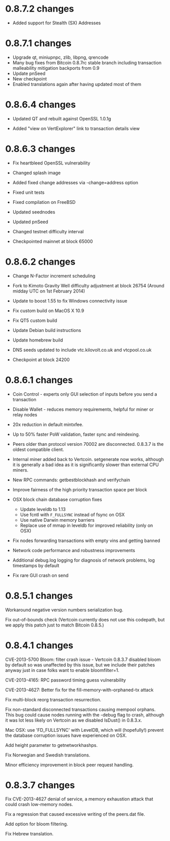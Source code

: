 0.8.7.2 changes
=============
- Added support for Stealth (SX) Addresses

0.8.7.1 changes
=============

- Upgrade qt, miniupnpc, zlib, libpng, qrencode
- Many bug fixes from Bitcoin 0.8.7rc stable branch
    including transaction malleability mitigation backports from 0.9
- Update pnSeed
- New checkpoint
- Enabled translations again after having updated most of them     

0.8.6.4 changes
===============

- Updated QT and rebuilt against OpenSSL 1.0.1g

- Added "view on VertExplorer" link to transaction details view


0.8.6.3 changes
===============

- Fix heartbleed OpenSSL vulnerability

- Changed splash image

- Added fixed change addresses via -change=address option

- Fixed unit tests

- Fixed compilation on FreeBSD

- Updated seednodes

- Updated pnSeed

- Changed testnet difficulty interval

- Checkpointed mainnet at block 65000


0.8.6.2 changes
=============

- Change N-Factor increment scheduling

- Fork to Kimoto Gravity Well difficulty adjustment at block 26754 (Around midday UTC on 1st February 2014)

- Update to boost 1.55 to fix Windows connectivity issue

- Fix custom build on MacOS X 10.9

- Fix QT5 custom build

- Update Debian build instructions

- Update homebrew build

- DNS seeds updated to include vtc.kilovolt.co.uk and vtcpool.co.uk

- Checkpoint at block 24200


0.8.6.1 changes
=============

- Coin Control - experts only GUI selection of inputs before you send a transaction

- Disable Wallet - reduces memory requirements, helpful for miner or relay nodes

- 20x reduction in default mintxfee.

- Up to 50% faster PoW validation, faster sync and reindexing.

- Peers older than protocol version 70002 are disconnected.  0.8.3.7 is the oldest compatible client.

- Internal miner added back to Vertcoin.  setgenerate now works, although it is generally a bad idea as it is significantly slower than external CPU miners.

- New RPC commands: getbestblockhash and verifychain

- Improve fairness of the high priority transaction space per block

- OSX block chain database corruption fixes
  - Update leveldb to 1.13
  - Use fcntl with `F_FULLSYNC` instead of fsync on OSX
  - Use native Darwin memory barriers
  - Replace use of mmap in leveldb for improved reliability (only on OSX)

- Fix nodes forwarding transactions with empty vins and getting banned

- Network code performance and robustness improvements

- Additional debug.log logging for diagnosis of network problems, log timestamps by default

- Fix rare GUI crash on send

0.8.5.1 changes
===============

Workaround negative version numbers serialization bug.

Fix out-of-bounds check (Vertcoin currently does not use this codepath, but we apply this
patch just to match Bitcoin 0.8.5.)

0.8.4.1 changes
===============

CVE-2013-5700 Bloom: filter crash issue - Vertcoin 0.8.3.7 disabled bloom by default so was 
unaffected by this issue, but we include their patches anyway just in case folks want to 
enable bloomfilter=1.

CVE-2013-4165: RPC password timing guess vulnerability

CVE-2013-4627: Better fix for the fill-memory-with-orphaned-tx attack

Fix multi-block reorg transaction resurrection.

Fix non-standard disconnected transactions causing mempool orphans.  This bug could cause 
nodes running with the -debug flag to crash, although it was lot less likely on Vertcoin 
as we disabled IsDust() in 0.8.3.x.

Mac OSX: use 'FD_FULLSYNC' with LevelDB, which will (hopefully!) prevent the database 
corruption issues have experienced on OSX.

Add height parameter to getnetworkhashps.

Fix Norwegian and Swedish translations.

Minor efficiency improvement in block peer request handling.


0.8.3.7 changes
===============

Fix CVE-2013-4627 denial of service, a memory exhaustion attack that could crash low-memory nodes.

Fix a regression that caused excessive writing of the peers.dat file.

Add option for bloom filtering.

Fix Hebrew translation.
